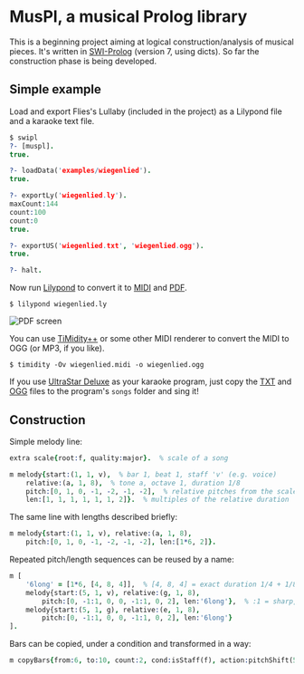 # MusPl, a musical Prolog library

This is a beginning project aiming at logical construction/analysis of musical pieces.
It's written in [SWI-Prolog](http://www.swi-prolog.org) (version 7, using dicts).
So far the construction phase is being developed.

## Simple example

Load and export Flies's Lullaby (included in the project) as a Lilypond file
and a karaoke text file.

```prolog
$ swipl
?- [muspl].
true.

?- loadData('examples/wiegenlied').
true.

?- exportLy('wiegenlied.ly').
maxCount:144
count:100
count:0
true.

?- exportUS('wiegenlied.txt', 'wiegenlied.ogg').
true.

?- halt.
```

Now run [Lilypond](http://www.lilypond.org) to convert it to
[MIDI](http://garncarz.github.io/muspl/wiegenlied.midi)
and [PDF](http://garncarz.github.io/muspl/wiegenlied.pdf).

```
$ lilypond wiegenlied.ly
```

![PDF screen](http://garncarz.github.io/muspl/wiegenlied.png)

You can use [TiMidity++](http://timidity.sourceforge.net)
or some other MIDI renderer to convert the MIDI to OGG (or MP3, if you like).

```
$ timidity -Ov wiegenlied.midi -o wiegenlied.ogg
```

If you use [UltraStar Deluxe](http://sourceforge.net/projects/ultrastardx)
as your karaoke program, just copy
the [TXT](http://garncarz.github.io/muspl/wiegenlied.txt)
and [OGG](http://garncarz.github.io/muspl/wiegenlied.ogg) files
to the program's `songs` folder and sing it!


## Construction

Simple melody line:

```prolog
extra scale{root:f, quality:major}.  % scale of a song

m melody{start:(1, 1, v),  % bar 1, beat 1, staff 'v' (e.g. voice)
	relative:(a, 1, 8),  % tone a, octave 1, duration 1/8
	pitch:[0, 1, 0, -1, -2, -1, -2],  % relative pitches from the scale
	len:[1, 1, 1, 1, 1, 1, 2]}.  % multiples of the relative duration
```

The same line with lengths described briefly:

```prolog
m melody{start:(1, 1, v), relative:(a, 1, 8),
	pitch:[0, 1, 0, -1, -2, -1, -2], len:[1*6, 2]}.
```

Repeated pitch/length sequences can be reused by a name:

```prolog
m [
	'6long' = [1*6, [4, 8, 4]],  % [4, 8, 4] = exact duration 1/4 + 1/8 + 1/4
	melody{start:(5, 1, v), relative:(g, 1, 8),
		pitch:[0, -1:1, 0, 0, -1:1, 0, 2], len:'6long'},  % :1 = sharp, :(-1) would be flat
	melody{start:(5, 1, g), relative:(e, 1, 8),
		pitch:[0, -1:1, 0, 0, -1:1, 0, 2], len:'6long'}
].
```

Bars can be copied, under a condition and transformed in a way:

```prolog
m copyBars{from:6, to:10, count:2, cond:isStaff(f), action:pitchShift(5)}.
```
